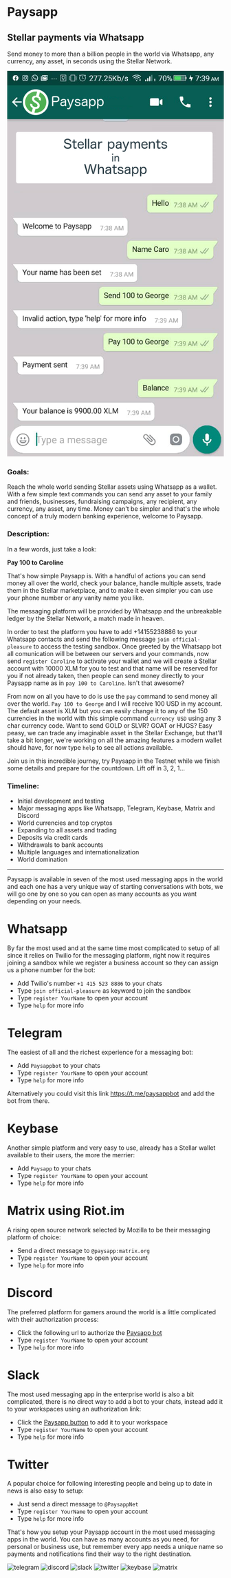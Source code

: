 # Paysapp
## Stellar payments via Whatsapp

Send money to more than a billion people in the world via Whatsapp, any currency, any asset, in seconds using the Stellar Network.

![hero](https://github.com/kuyawa/Paysapp/blob/master/media/paysapp.png)

### Goals:

Reach the whole world sending Stellar assets using Whatsapp as a wallet. With a few simple text commands you can send any asset to your family and friends, businesses, fundraising campaigns, any recipient, any currency, any asset, any time. Money can't be simpler and that's the whole concept of a truly modern banking experience, welcome to Paysapp.


### Description:

In a few words, just take a look:

**Pay 100 to Caroline**

That's how simple Paysapp is. With a handful of actions you can send money all over the world, check your balance, handle multiple assets, trade them in the Stellar marketplace, and to make it even simpler you can use your phone number or any vanity name you like.

The messaging platform will be provided by Whatsapp and the unbreakable ledger by the Stellar Network, a match made in heaven.

In order to test the platform you have to add +14155238886 to your Whatsapp contacts and send the following message `join official-pleasure` to access the testing sandbox. Once greeted by the Whatsapp bot all comunication will be between our servers and your commands, now send `register Caroline` to activate your wallet and we will create a Stellar account with 10000 XLM for you to test and that name will be reserved for you if not already taken, then people can send money directly to your Paysapp name as in `pay 100 to Caroline`. Isn't that awesome?

From now on all you have to do is use the `pay` command to send money all over the world. `Pay 100 to George` and I will receive 100 USD in my account. The default asset is XLM but you can easily change it to any of the 150 currencies in the world with this simple command `currency USD` using any 3 char currency code. Want to send GOLD or SLVR? GOAT or HUGS? Easy peasy, we can trade any imaginable asset in the Stellar Exchange, but that'll take a bit longer, we're working on all the amazing features a modern wallet should have, for now type `help` to see all actions available.

Join us in this incredible journey, try Paysapp in the Testnet while we finish some details and prepare for the countdown. Lift off in 3, 2, 1...


### Timeline:

- Initial development and testing
- Major messaging apps like Whatsapp, Telegram, Keybase, Matrix and Discord
- World currencies and top cryptos
- Expanding to all assets and trading
- Deposits via credit cards
- Withdrawals to bank accounts
- Multiple languages and internationalization
- World domination


----

Paysapp is available in seven of the most used messaging apps in the world and each one has a very unique way of starting conversations with bots, we will go one by one so you can open as many accounts as you want depending on your needs.

# Whatsapp

By far the most used and at the same time most complicated to setup of all since it relies on Twilio for the messaging platform, right now it requires joining a sandbox while we register a business account so they can assign us a phone number for the bot:

- Add Twilio's number `+1 415 523 8886` to your chats 
- Type `join official-pleasure` as keyword to join the sandbox
- Type `register YourName` to open your account
- Type `help` for more info

# Telegram

The easiest of all and the richest experience for a messaging bot:

- Add `Paysappbot` to your chats
- Type `register YourName` to open your account
- Type `help` for more info

Alternatively you could visit this link https://t.me/paysappbot and add the bot from there.

# Keybase

Another simple platform and very easy to use, already has a Stellar wallet available to their users, the more the merrier:

- Add `Paysapp` to your chats
- Type `register YourName` to open your account
- Type `help` for more info

# Matrix using Riot.im

A rising open source network selected by Mozilla to be their messaging platform of choice:

- Send a direct message to `@paysapp:matrix.org`
- Type `register YourName` to open your account
- Type `help` for more info

# Discord

The preferred platform for gamers around the world is a little complicated with their authorization process:

- Click the following url to authorize the [Paysapp bot](https://discordapp.com/api/oauth2/authorize?client_id=658473665658224641&permissions=92224&scope=bot)
- Type `register YourName` to open your account
- Type `help` for more info

# Slack

The most used messaging app in the enterprise world is also a bit complicated, there is no direct way to add a bot to your chats, instead add it to your workspaces using an authorization link:

- Click the [Paysapp button](https://paysapp.net/slack) to add it to your workspace
- Type `register YourName` to open your account
- Type `help` for more info

# Twitter

A popular choice for following interesting people and being up to date in news is also easy to setup:

- Just send a direct message to `@PaysappNet`
- Type `register YourName` to open your account
- Type `help` for more info


That's how you setup your Paysapp account in the most used messaging apps in the world. You can have as many accounts as you need, for personal or business use, but remember every app needs a unique name so payments and notifications find their way to the right destination.


![telegram](https://github.com/kuyawa/Paysapp/blob/master/media/paysapp-telegram.jpg|width=200px)
![discord](https://github.com/kuyawa/Paysapp/blob/master/media/paysapp-discord.jpg&s=200)
![slack](https://github.com/kuyawa/Paysapp/blob/master/media/paysapp-slack.jpg&s=200)
![twitter](https://github.com/kuyawa/Paysapp/blob/master/media/paysapp-twitter.jpg&s=200)
![keybase](https://github.com/kuyawa/Paysapp/blob/master/media/paysapp-keybase.jpg&s=200)
![matrix](https://github.com/kuyawa/Paysapp/blob/master/media/paysapp-matrix.jpg&s=200)

